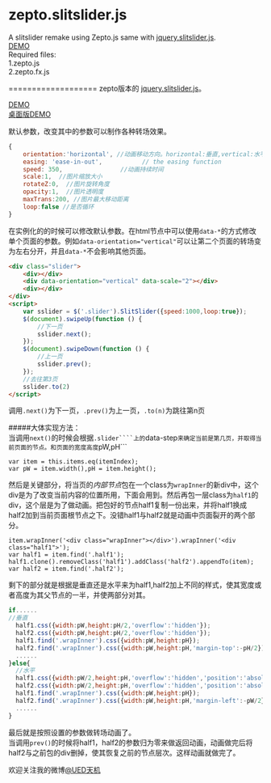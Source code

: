 zepto.slitslider.js
===================

A slitslider remake using Zepto.js same with [jquery.slitslider.js](https://github.com/codrops/SlitSlider).  
[DEMO](http://www.iloushi.cn/ued/zepto-slitslider/)  
Required files:  
1.zepto.js  
2.zepto.fx.js  


===================
zepto版本的 [jquery.slitslider.js](https://github.com/codrops/SlitSlider)。  

[DEMO](http://www.iloushi.cn/ued/zepto-slitslider/)  
[桌面版DEMO](http://www.iloushi.cn/ued/zepto-slitslider/desktop.html)  

默认参数，改变其中的参数可以制作各种转场效果。  
```javascript
{
	orientation:'horizontal', //动画移动方向。horizontal:垂直,vertical:水平
	easing: 'ease-in-out',           // the easing function
	speed: 350,                //动画持续时间
	scale:1,  //图片缩放大小
	rotateZ:0,  //图片旋转角度
	opacity:1,  //图片透明度
	maxTrans:200, //图片最大移动距离
	loop:false //是否循环
}

```  
在实例化的的时候可以修改默认参数。在html节点中可以使用```data-*```的方式修改单个页面的参数。例如```data-orientation="vertical"```可以让第二个页面的转场变为左右分开，并且```data-*```不会影响其他页面。  
```html
<div class="slider">
	<div></div>
	<div data-orientation="vertical" data-scale="2"></div>
	<div></div>
</div>
<script>
	var sslider = $('.slider').SlitSlider({speed:1000,loop:true});
	$(document).swipeUp(function () {
		//下一页
		sslider.next();
	});
	$(document).swipeDown(function () {
		//上一页
		sslider.prev();
	});
	//去往第3页
	sslider.to(2)
</script>
```  
调用```.next()```为下一页，```.prev()```为上一页，```.to(n)```为跳往第n页   

#####大体实现方法：  
当调用```next()```的时候会根据```.slider````上的```data-step```来确定当前是第几页，并取得当前页面的节点。和页面的宽度高度```pW,pH```  
```javscript
var item = this.items.eq(itemIndex);
var pW = item.width(),pH = item.height();
```  
然后是关键部分，将当页的*内部节点*包在一个class为```wrapInner```的新div中，这个div是为了改变当前内容的位置所用，下面会用到。然后再包一层class为```half1```的div，这个层是为了做动画。把包好的节点half1复制一份出来，并将half1换成half2加到当前页面根节点之下。没错half1与half2就是动画中页面裂开的两个部分。  
```javscript
item.wrapInner('<div class="wrapInner"></div>').wrapInner('<div class="half1">');
var half1 = item.find('.half1');
half1.clone().removeClass('half1').addClass('half2').appendTo(item);
var half2 = item.find('.half2');
```  
剩下的部分就是根据是垂直还是水平来为half1,half2加上不同的样式，使其宽度或者高度为其父节点的一半，并使两部分对其。  
```javascript
if......
//垂直
  half1.css({width:pW,height:pH/2,'overflow':'hidden'});
  half2.css({width:pW,height:pH/2,'overflow':'hidden'});
  half1.find('.wrapInner').css({width:pW,height:pH});
  half2.find('.wrapInner').css({width:pW,height:pH,'margin-top':-pH/2});
  ......
}else{
  //水平
  half1.css({width:pW/2,height:pH,'overflow':'hidden','position':'absolute','top':'0px','left':'0px'});
  half2.css({width:pW/2,height:pH,'overflow':'hidden','position':'absolute','top':'0px','right':'0px'});
  half1.find('.wrapInner').css({width:pW,height:pH});
  half2.find('.wrapInner').css({width:pW,height:pH,'margin-left':-pW/2});
  ......
}
```  
最后就是按照设置的参数做转场动画了。  
当调用```prev()```的时候将half1，half2的参数归为零来做返回动画，动画做完后将half2与之前包的div删掉，使其恢复之前的节点层次。这样动画就做完了。



欢迎关注我的微博[@UED天机](http://weibo.com/uedtianji)